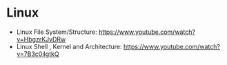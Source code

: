 # Linux

- Linux File System/Structure: https://www.youtube.com/watch?v=HbgzrKJvDRw
- Linux Shell , Kernel and Architecture: https://www.youtube.com/watch?v=7B3c0iIgtkQ
